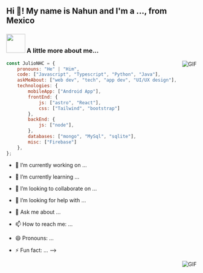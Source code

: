
<h2 align="left">Hi 👋! My name is Nahun and I'm a ..., from Mexico
<h3></h3>

### <img src="https://media.giphy.com/media/VgCDAzcKvsR6OM0uWg/giphy.gif" width="50"> A little more about me...  

  <img align="right" alt="GIF" src="https://media.giphy.com/media/836HiJc7pgzy8iNXCn/giphy.gif" />

  

```javascript
const JulioNHC = {
    pronouns: "He" | "Him",
    code: ["Javascript", "Typescript", "Python", "Java"],
    askMeAbout: ["web dev", "tech", "app dev", "UI/UX design"],
    technologies: {
        mobileApp: ["Android App"],
        frontEnd: {
            js: ["astro", "React"],
            css: ["Tailwind", "bootstrap"]
        },
        backEnd: {
            js: ["node"],
        },
        databases: ["mongo", "MySql", "sqlite"],
        misc: ["Firebase"]
    },
};
```

- 🔭 I’m currently working on ...
- 🌱 I’m currently learning ...
- 👯 I’m looking to collaborate on ...
- 🤔 I’m looking for help with ...
- 💬 Ask me about ...
- 📫 How to reach me: ...
- 😄 Pronouns: ...
- ⚡ Fun fact: ...
-->
  <br />

  <img align="right" alt="GIF" src="https://media.giphy.com/media/836HiJc7pgzy8iNXCn/giphy.gif" />
